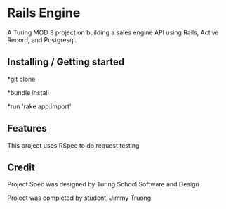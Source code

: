 # Rails Engine

A Turing MOD 3 project on building a sales engine API using Rails, Active Record, and Postgresql.

## Installing / Getting started

*git clone

*bundle install

*run 'rake app:import'

## Features

This project uses RSpec to do request testing

## Credit

Project Spec was designed by Turing School Software and Design

Project was completed by student, Jimmy Truong
